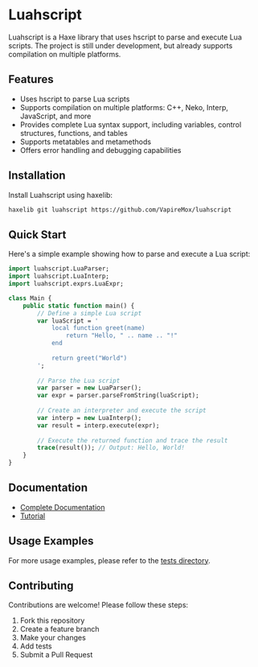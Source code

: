 # Luahscript

Luahscript is a Haxe library that uses hscript to parse and execute Lua scripts. The project is still under development, but already supports compilation on multiple platforms.

## Features

- Uses hscript to parse Lua scripts
- Supports compilation on multiple platforms: C++, Neko, Interp, JavaScript, and more
- Provides complete Lua syntax support, including variables, control structures, functions, and tables
- Supports metatables and metamethods
- Offers error handling and debugging capabilities

## Installation

Install Luahscript using haxelib:

```bash
haxelib git luahscript https://github.com/VapireMox/luahscript
```

## Quick Start

Here's a simple example showing how to parse and execute a Lua script:

```haxe
import luahscript.LuaParser;
import luahscript.LuaInterp;
import luahscript.exprs.LuaExpr;

class Main {
    public static function main() {
        // Define a simple Lua script
        var luaScript = '
            local function greet(name)
                return "Hello, " .. name .. "!"
            end
            
            return greet("World")
        ';
        
        // Parse the Lua script
        var parser = new LuaParser();
        var expr = parser.parseFromString(luaScript);
        
        // Create an interpreter and execute the script
        var interp = new LuaInterp();
        var result = interp.execute(expr);
        
        // Execute the returned function and trace the result
        trace(result()); // Output: Hello, World!
    }
}
```

## Documentation

- [Complete Documentation](./DOCUMENTATION.md)
- [Tutorial](./TUTORIAL.md)

## Usage Examples

For more usage examples, please refer to the [tests directory](./tests).

## Contributing

Contributions are welcome! Please follow these steps:

1. Fork this repository
2. Create a feature branch
3. Make your changes
4. Add tests
5. Submit a Pull Request
